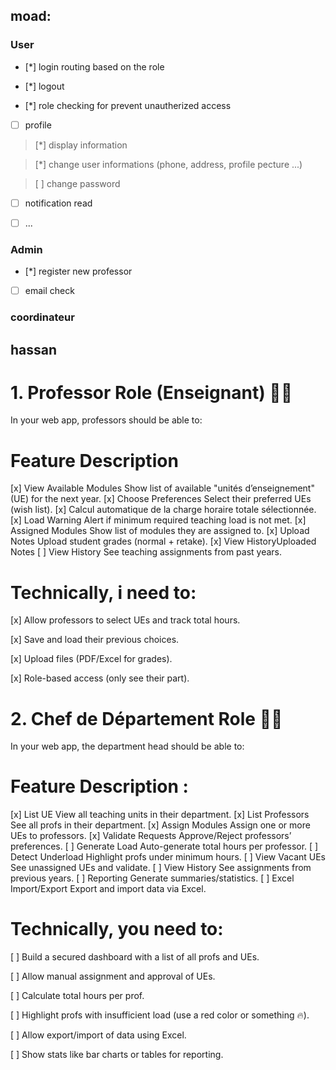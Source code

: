 
## moad:

### User
- [*] login routing based on  the role

- [*] logout  

- [*] role checking  for prevent unautherized access 

- [ ] profile 

> [*] display  information

> [*] change user informations (phone, address, profile pecture ...)

> [ ] change  password 

- [ ] notification read

- [ ] ...  

### Admin 
- [*] register  new professor 

- [ ] email  check


### coordinateur



##  hassan


# 1. Professor Role (Enseignant) 👨‍🏫
In your web app, professors should be able to:

# Feature Description

[x]  View Available Modules	Show list of available "unités d’enseignement" (UE) for the next year.
[x] Choose Preferences	Select their preferred UEs (wish list).
[x] Calcul automatique de la charge horaire totale sélectionnée.
[x] Load Warning Alert if minimum required teaching load is not met.
[x] Assigned Modules Show list of modules they are assigned to.
[x] Upload Notes Upload student grades (normal + retake).
[x] View HistoryUploaded Notes
[ ] View History	See teaching assignments from past years.

# Technically, i need to:

[x] Allow professors to select UEs and track total hours.

[x] Save and load their previous choices.

[x] Upload files (PDF/Excel for grades).

[x] Role-based access (only see their part).



# 2. Chef de Département Role 🧑‍💼
In your web app, the department head should be able to:


# Feature	Description : 
[x] List UE View all teaching units in their department.
[x] List Professors	See all profs in their department.
[x] Assign Modules	Assign one or more UEs to professors.
[x] Validate Requests	Approve/Reject professors’ preferences.
[ ] Generate Load	Auto-generate total hours per professor.
[ ] Detect Underload	Highlight profs under minimum hours.
[ ] View Vacant UEs	See unassigned UEs and validate.
[ ] View History	See assignments from previous years.
[ ] Reporting	Generate summaries/statistics.
[ ] Excel Import/Export	Export and import data via Excel.

# Technically, you need to:

[ ] Build a secured dashboard with a list of all profs and UEs.

[ ] Allow manual assignment and approval of UEs.

[ ] Calculate total hours per prof.

[ ] Highlight profs with insufficient load (use a red color or something 🔥).

[ ] Allow export/import of data using Excel.

[ ] Show stats like bar charts or tables for reporting.